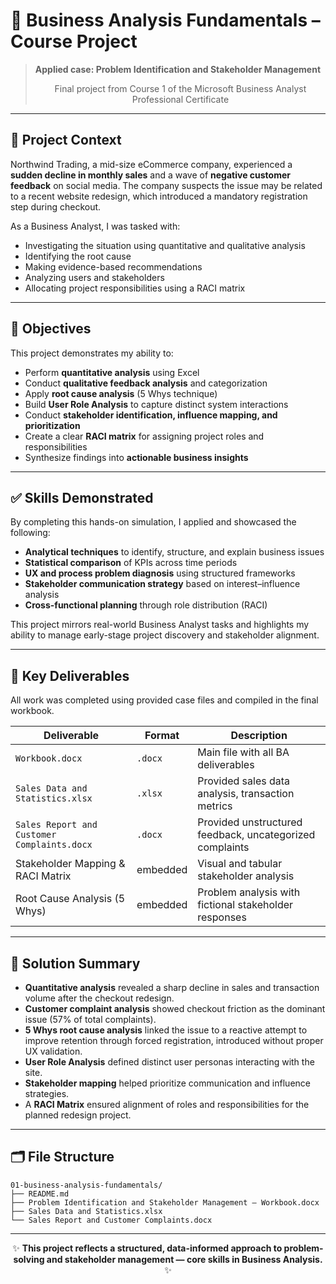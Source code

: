 # 🧩 Business Analysis Fundamentals – Course Project

> **Applied case: Problem Identification and Stakeholder Management**  
> <div align="center">Final project from Course 1 of the Microsoft Business Analyst Professional Certificate</div>

---

## 📝 Project Context

Northwind Trading, a mid-size eCommerce company, experienced a **sudden decline in monthly sales** and a wave of **negative customer feedback** on social media. The company suspects the issue may be related to a recent website redesign, which introduced a mandatory registration step during checkout.

As a Business Analyst, I was tasked with:
- Investigating the situation using quantitative and qualitative analysis
- Identifying the root cause
- Making evidence-based recommendations
- Analyzing users and stakeholders
- Allocating project responsibilities using a RACI matrix

---

## 🎯 Objectives

This project demonstrates my ability to:

- Perform **quantitative analysis** using Excel  
- Conduct **qualitative feedback analysis** and categorization  
- Apply **root cause analysis** (5 Whys technique)  
- Build **User Role Analysis** to capture distinct system interactions  
- Conduct **stakeholder identification, influence mapping, and prioritization**  
- Create a clear **RACI matrix** for assigning project roles and responsibilities  
- Synthesize findings into **actionable business insights**

---

## ✅ Skills Demonstrated

By completing this hands-on simulation, I applied and showcased the following:

- **Analytical techniques** to identify, structure, and explain business issues  
- **Statistical comparison** of KPIs across time periods  
- **UX and process problem diagnosis** using structured frameworks  
- **Stakeholder communication strategy** based on interest–influence analysis  
- **Cross-functional planning** through role distribution (RACI)

This project mirrors real-world Business Analyst tasks and highlights my ability to manage early-stage project discovery and stakeholder alignment.

---

## 🧪 Key Deliverables

All work was completed using provided case files and compiled in the final workbook.

| Deliverable                                 | Format   | Description                                              |
| ------------------------------------------- | -------- | -------------------------------------------------------- |
| `Workbook.docx`                             | `.docx`  | Main file with all BA deliverables                       |
| `Sales Data and Statistics.xlsx`            | `.xlsx`  | Provided sales data analysis, transaction metrics        |
| `Sales Report and Customer Complaints.docx` | `.docx`  | Provided unstructured feedback, uncategorized complaints |
| Stakeholder Mapping & RACI Matrix           | embedded | Visual and tabular stakeholder analysis                  |
| Root Cause Analysis (5 Whys)                | embedded | Problem analysis with fictional stakeholder responses    |

---

## 📌 Solution Summary

- **Quantitative analysis** revealed a sharp decline in sales and transaction volume after the checkout redesign.
- **Customer complaint analysis** showed checkout friction as the dominant issue (57% of total complaints).
- **5 Whys root cause analysis** linked the issue to a reactive attempt to improve retention through forced registration, introduced without proper UX validation.
- **User Role Analysis** defined distinct user personas interacting with the site.
- **Stakeholder mapping** helped prioritize communication and influence strategies.
- A **RACI Matrix** ensured alignment of roles and responsibilities for the planned redesign project.

---

## 🗂 File Structure

```
01-business-analysis-fundamentals/
├── README.md
├── Problem Identification and Stakeholder Management – Workbook.docx
├── Sales Data and Statistics.xlsx
└── Sales Report and Customer Complaints.docx
```

---

<div align="center">

✨ <b>This project reflects a structured, data-informed approach to problem-solving and stakeholder management — core skills in Business Analysis.</b> ✨

</div>
